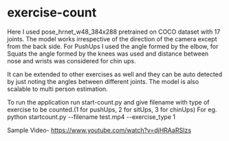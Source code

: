 # exercise-count
Here I used pose_hrnet_w48_384x288 pretrained on COCO dataset with 17 joints. 
The model works irrespective of the direction of the camera except from the back side. 
For PushUps I used the angle formed by the elbow, for Squats the angle formed by the knees was used and distance between nose and wrists was considered for chin ups.

It can be extended to other exercises as well and they can be auto detected by just noting the angles between different joints.
The model is also scalable to multi person estimation.

To run the application run start-count.py and give filename with type of exercise to be counted.(1 for pushUps, 2 for sitUps, 3 for chinUps)
For eg. python startcount.py --filename test.mp4 --exercise_type 1

Sample Video- https://www.youtube.com/watch?v=djHRAaRSIzs
